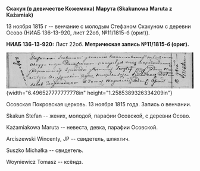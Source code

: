 **Скакун (в девичестве Кожемяка) Марута (Skakunowa Maruta z Każamiak)**

13 ноября 1815 г -- венчание с молодым Стефаном Скакуном с деревни Осово
(НИАБ 136-13-920, лист 22об, №11/1815-б (ориг)).

**НИАБ 136-13-920:** Лист 22об. **Метрическая запись №11/1815-б
(ориг).**

![](./media/b9730d25557f7a4797f0b06d933ae6ea614cc4b1.png){width="6.496527777777778in"
height="1.2585389326334209in"}

Осовская Покровская церковь. 13 ноября 1815 года. Запись о венчании.

Skakun Stefan -- жених, молодой, парафии Осовской, с деревни Осово.

Każamiakowa Maruta -- невеста, девка, парафии Осовской.

Arciszewski Wincenty, JP -- свидетель, шляхтич.

Suszko Michałka -- свидетель.

Woyniewicz Tomasz -- ксёндз.
